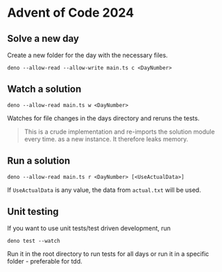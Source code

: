 Advent of Code 2024
===================

## Solve a new day

Create a new folder for the day with the necessary files.

```shell
deno --allow-read --allow-write main.ts c <DayNumber>
```

## Watch a solution

```shell
deno --allow-read main.ts w <DayNumber>
```

Watches for file changes in the days directory and reruns the tests.

> This is a crude implementation and re-imports the solution module every time. 
> as a new instance. It therefore leaks memory.

## Run a solution

```shell
deno --allow-read main.ts r <DayNumber> [<UseActualData>]
```

If `UseActualData` is any value, the data from `actual.txt` will be used.

## Unit testing

If you want to use unit tests/test driven development, run 

```shell
deno test --watch
```

Run it in the root directory to run tests for all days or run it in a specific folder -
preferable for tdd.
